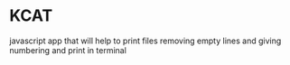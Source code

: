 # KCAT
javascript app that will help to print files removing empty lines and giving numbering and print in terminal
